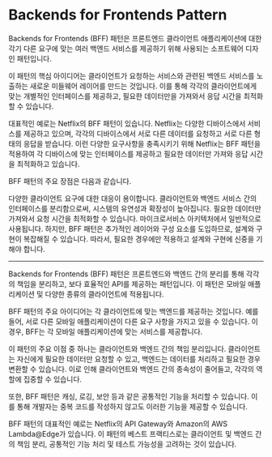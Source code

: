 # Backends for Frontends Pattern

Backends for Frontends (BFF) 패턴은 프론트엔드 클라이언트 애플리케이션에 대한 각기 다른 요구에 맞는 여러 백엔드 서비스를 제공하기 위해 사용되는 소프트웨어 디자인 패턴입니다.

이 패턴의 핵심 아이디어는 클라이언트가 요청하는 서비스와 관련된 백엔드 서비스를 노출하는 새로운 미들웨어 레이어를 만드는 것입니다. 이를 통해 각각의 클라이언트에게 맞는 개별적인 인터페이스를 제공하고, 필요한 데이터만을 가져와서 응답 시간을 최적화할 수 있습니다.

대표적인 예로는 Netflix의 BFF 패턴이 있습니다. Netflix는 다양한 디바이스에서 서비스를 제공하고 있으며, 각각의 디바이스에서 서로 다른 데이터를 요청하고 서로 다른 형태의 응답을 받습니다. 이런 다양한 요구사항을 충족시키기 위해 Netflix는 BFF 패턴을 적용하여 각 디바이스에 맞는 인터페이스를 제공하고 필요한 데이터만 가져와 응답 시간을 최적화하고 있습니다.

BFF 패턴의 주요 장점은 다음과 같습니다.

다양한 클라이언트 요구에 대한 대응이 용이합니다.
클라이언트와 백엔드 서비스 간의 인터페이스를 분리함으로써, 시스템의 유연성과 확장성이 높아집니다.
필요한 데이터만 가져와서 요청 시간을 최적화할 수 있습니다.
마이크로서비스 아키텍처에서 일반적으로 사용됩니다.
하지만, BFF 패턴은 추가적인 레이어와 구성 요소를 도입하므로, 설계와 구현이 복잡해질 수 있습니다. 따라서, 필요한 경우에만 적용하고 설계와 구현에 신중을 기해야 합니다.

-------------------------------------

Backends for Frontends (BFF) 패턴은 프론트엔드와 백엔드 간의 분리를 통해 각각의 책임을 분리하고, 보다 효율적인 API를 제공하는 패턴입니다. 이 패턴은 모바일 애플리케이션 및 다양한 종류의 클라이언트에 적용됩니다.

BFF 패턴의 주요 아이디어는 각 클라이언트에 맞는 백엔드를 제공하는 것입니다. 예를 들어, 서로 다른 모바일 애플리케이션이 다른 요구 사항을 가지고 있을 수 있습니다. 이 경우, BFF는 각 모바일 애플리케이션에 맞는 서비스를 제공합니다.

이 패턴의 주요 이점 중 하나는 클라이언트와 백엔드 간의 책임 분리입니다. 클라이언트는 자신에게 필요한 데이터만 요청할 수 있고, 백엔드는 데이터를 처리하고 필요한 경우 변환할 수 있습니다. 이로 인해 클라이언트와 백엔드 간의 종속성이 줄어들고, 각각의 역할에 집중할 수 있습니다.

또한, BFF 패턴은 캐싱, 로깅, 보안 등과 같은 공통적인 기능을 처리할 수 있습니다. 이를 통해 개발자는 중복 코드를 작성하지 않고도 이러한 기능을 제공할 수 있습니다.

BFF 패턴의 대표적인 예로는 Netflix의 API Gateway와 Amazon의 AWS Lambda@Edge가 있습니다. 이 패턴의 베스트 프랙티스로는 클라이언트 및 백엔드 간의 책임 분리, 공통적인 기능 처리 및 테스트 가능성을 고려하는 것이 있습니다.